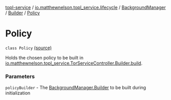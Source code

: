 [topl-service](../../../index.md) / [io.matthewnelson.topl_service.lifecycle](../../index.md) / [BackgroundManager](../index.md) / [Builder](index.md) / [Policy](./-policy.md)

# Policy

`class Policy` [(source)](https://github.com/05nelsonm/TorOnionProxyLibrary-Android/blob/master/topl-service/src/main/java/io/matthewnelson/topl_service/lifecycle/BackgroundManager.kt#L231)

Holds the chosen policy to be built in
[io.matthewnelson.topl_service.TorServiceController.Builder.build](../../../io.matthewnelson.topl_service/-tor-service-controller/-builder/build.md).

### Parameters

`policyBuilder` - The [BackgroundManager.Builder](index.md) to be built during initialization